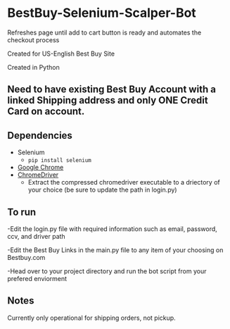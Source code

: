 # BestBuy-Selenium-Scalper-Bot

Refreshes page until add to cart button is ready and automates the checkout process

Created for US-English Best Buy Site

Created in Python

## Need to have existing Best Buy Account with a linked Shipping address and only ONE Credit Card on account.



## Dependencies
- Selenium
	- `pip install selenium`
- [Google Chrome](https://www.google.com/chrome/)
- [ChromeDriver](https://chromedriver.chromium.org/downloads)
	- Extract the compressed chromedriver executable to a driectory of your choice (be sure to update the path in login.py)

## To run
-Edit the login.py file with required information such as email, password, ccv, and driver path

-Edit the Best Buy Links in the main.py file to any item of your choosing on Bestbuy.com

-Head over to your project directory and run the bot script from your prefered enviorment





## Notes
Currently only operational for shipping orders, not pickup.



